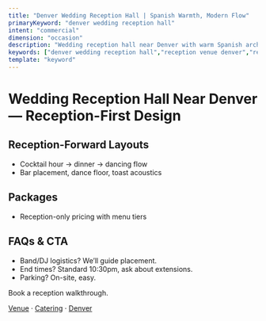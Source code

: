 ```yaml
---
title: "Denver Wedding Reception Hall | Spanish Warmth, Modern Flow"
primaryKeyword: "denver wedding reception hall"
intent: "commercial"
dimension: "occasion"
description: "Wedding reception hall near Denver with warm Spanish architecture. Reception-first layouts, curated bar, and Latin-inspired menus."
keywords: ["denver wedding reception hall","reception venue denver","reception space denver"]
template: "keyword"
---
```


# Wedding Reception Hall Near Denver — Reception-First Design

## Reception-Forward Layouts
- Cocktail hour → dinner → dancing flow
- Bar placement, dance floor, toast acoustics

## Packages
- Reception-only pricing with menu tiers

## FAQs & CTA
- Band/DJ logistics? We’ll guide placement.
- End times? Standard 10:30pm, ask about extensions.
- Parking? On-site, easy.

Book a reception walkthrough.

[Venue](/venue) · [Catering](/catering) · [Denver](/service-areas/denver)


